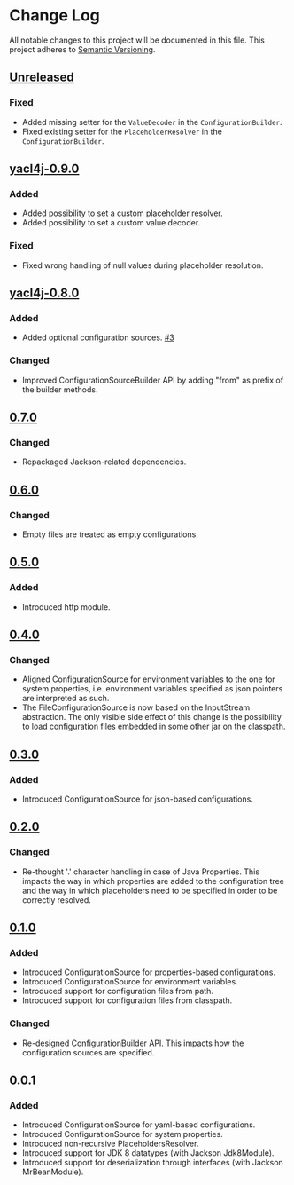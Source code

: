 # Change Log
All notable changes to this project will be documented in this file. This project adheres to [Semantic Versioning](http://semver.org/).

## [Unreleased](https://github.com/fabriziocucci/yacl4j/compare/yacl4j-0.9.0...HEAD)
### Fixed
- Added missing setter for the `ValueDecoder` in the `ConfigurationBuilder`.
- Fixed existing setter for the `PlaceholderResolver` in the `ConfigurationBuilder`.

## [yacl4j-0.9.0](https://github.com/fabriziocucci/yacl4j/compare/yacl4j-0.8.0...yacl4j-0.9.0)
### Added
- Added possibility to set a custom placeholder resolver.
- Added possibility to set a custom value decoder.
### Fixed
- Fixed wrong handling of null values during placeholder resolution.

## [yacl4j-0.8.0](https://github.com/fabriziocucci/yacl4j/compare/yacl4j-0.7.0...yacl4j-0.8.0)
### Added
- Added optional configuration sources. [\#3](https://github.com/fabriziocucci/yacl4j/issues/3)
### Changed
- Improved ConfigurationSourceBuilder API by adding "from" as prefix of the builder methods.

## [0.7.0](https://github.com/fabriziocucci/yacl4j/compare/yacl4j-0.6.0...yacl4j-0.7.0)
### Changed
- Repackaged Jackson-related dependencies.

## [0.6.0](https://github.com/fabriziocucci/yacl4j/compare/yacl4j-0.5.0...yacl4j-0.6.0)
### Changed
- Empty files are treated as empty configurations.

## [0.5.0](https://github.com/fabriziocucci/yacl4j/compare/yacl4j-0.4.0...yacl4j-0.5.0)
### Added
- Introduced http module.

## [0.4.0](https://github.com/fabriziocucci/yacl4j/compare/yacl4j-0.3.0...yacl4j-0.4.0)
### Changed
- Aligned ConfigurationSource for environment variables to the one for system properties, i.e. environment variables specified as json pointers are interpreted as such. 
- The FileConfigurationSource is now based on the InputStream abstraction. The only visible side effect of this change is the possibility to load configuration files embedded in some other jar on the classpath.

## [0.3.0](https://github.com/fabriziocucci/yacl4j/compare/yacl4j-0.2.0...yacl4j-0.3.0)
### Added
- Introduced ConfigurationSource for json-based configurations.

## [0.2.0](https://github.com/fabriziocucci/yacl4j/compare/yacl4j-0.1.0...yacl4j-0.2.0)
### Changed
- Re-thought '.' character handling in case of Java Properties. This impacts the way in which properties are added to the configuration tree and the way in which placeholders need to be specified in order to be correctly resolved.

## [0.1.0](https://github.com/fabriziocucci/yacl4j/compare/yacl4j-0.0.1...yacl4j-0.1.0)
### Added
- Introduced ConfigurationSource for properties-based configurations.
- Introduced ConfigurationSource for environment variables.
- Introduced support for configuration files from path.
- Introduced support for configuration files from classpath.
### Changed
- Re-designed ConfigurationBuilder API. This impacts how the configuration sources are specified.

## 0.0.1
### Added
- Introduced ConfigurationSource for yaml-based configurations.
- Introduced ConfigurationSource for system properties.
- Introduced non-recursive PlaceholdersResolver.
- Introduced support for JDK 8 datatypes (with Jackson Jdk8Module).
- Introduced support for deserialization through interfaces (with Jackson MrBeanModule).
